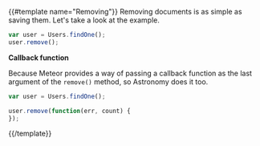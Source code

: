 {{#template name="Removing"}}
Removing documents is as simple as saving them. Let's take a look at the example.

```js
var user = Users.findOne();
user.remove();
```

**Callback function**

Because Meteor provides a way of passing a callback function as the last argument of the `remove()` method, so Astronomy does it too.

```js
var user = Users.findOne();

user.remove(function(err, count) {
});
```
{{/template}}

